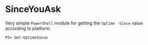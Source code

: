 # SinceYouAsk

Very simple `PowerShell` module for getting the `Uptime -Since` value according to platform.

```
PS> Get-UptimeSince
```

